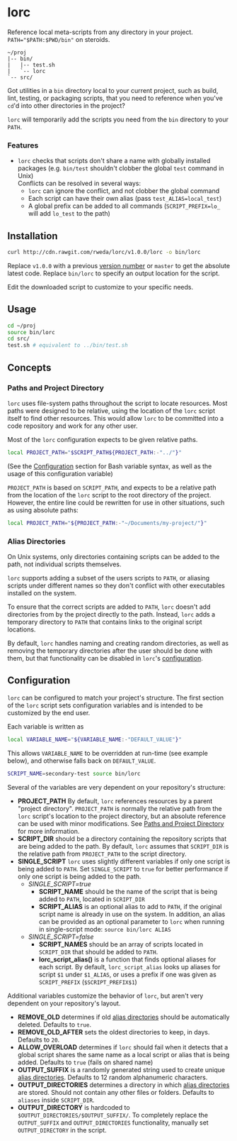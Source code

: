 # lorc

Reference local meta-scripts from any directory in your project.  `PATH="$PATH:$PWD/bin"` on steroids.

```
~/proj
|-- bin/
|   |-- test.sh
|   `-- lorc
`-- src/
```

Got utilities in a `bin` directory local to your current project, such as build, lint, testing, or packaging scripts,
that you need to reference when you've `cd`'d into other directories in the project?

`lorc` will temporarily add the scripts you need from the `bin` directory to your `PATH`.

### Features

- `lorc` checks that scripts don't share a name with globally installed packages
  (e.g. `bin/test` shouldn't clobber the global `test` command in Unix)  
  Conflicts can be resolved in several ways:
  - `lorc` can ignore the conflict, and not clobber the global command
  - Each script can have their own alias (pass `test_ALIAS=local_test`)
  - A global prefix can be added to all commands (`SCRIPT_PREFIX=lo_` will add `lo_test` to the path)

## Installation

```bash
curl http://cdn.rawgit.com/rweda/lorc/v1.0.0/lorc -o bin/lorc
```

Replace `v1.0.0` with a previous [version number](https://github.com/rweda/lorc/releases) or `master` to get the
absolute latest code.
Replace `bin/lorc` to specify an output location for the script.

Edit the downloaded script to customize to your specific needs.

## Usage

```bash
cd ~/proj
source bin/lorc
cd src/
test.sh # equivalent to ../bin/test.sh
```

## Concepts

### Paths and Project Directory

`lorc` uses file-system paths throughout the script to locate resources.  Most paths were designed to be relative, using
the location of the `lorc` script itself to find other resources.  This would allow `lorc` to be committed into a code
repository and work for any other user.

Most of the `lorc` configuration expects to be given relative paths.

```bash
local PROJECT_PATH="$SCRIPT_PATH${PROJECT_PATH:-"../"}"
```
(See the [Configuration][] section for Bash variable syntax, as well as the usage of this configuration variable)

`PROJECT_PATH` is based on `SCRIPT_PATH`, and expects to be a relative path from the location of the `lorc` script to
the root directory of the project.  However, the entire line could be rewritten for use in other situations, such as
using absolute paths:

```bash
local PROJECT_PATH="${PROJECT_PATH:-"~/Documents/my-project/"}"
```

### Alias Directories

On Unix systems, only directories containing scripts can be added to the path, not individual scripts themselves.

`lorc` supports adding a subset of the users scripts to `PATH`, or aliasing scripts under different names so they don't
conflict with other executables installed on the system.

To ensure that the correct scripts are added to `PATH`, `lorc` doesn't add directories from by the project directly to
the path.  Instead, `lorc` adds a temporary directory to `PATH` that contains links to the original script locations.

By default, `lorc` handles naming and creating random directories, as well as removing the temporary directories after
the user should be done with them, but that functionality can be disabled in `lorc`'s [configuration][Configuration].

## Configuration

`lorc` can be configured to match your project's structure.
The first section of the `lorc` script sets configuration variables and is intended to be customized by the end user.

Each variable is written as

```bash
local VARIABLE_NAME="${VARIABLE_NAME:-"DEFAULT_VALUE"}"
```

This allows `VARIABLE_NAME` to be overridden at run-time (see example below), and otherwise falls back on
`DEFAULT_VALUE`.

```bash
SCRIPT_NAME=secondary-test source bin/lorc
```

Several of the variables are very dependent on your repository's structure:

- **PROJECT_PATH**
  By default, `lorc` references resources by a parent "project directory".  `PROJECT_PATH` is normally the relative path
  from the `lorc` script's location to the project directory, but an absolute reference can be used with minor
  modifications.  See [Paths and Project Directory][] for more information.
- **SCRIPT_DIR**
  should be a directory containing the repository scripts that are being added to the path.  By default, `lorc` assumes
  that `SCRIPT_DIR` is the relative path from `PROJECT_PATH` to the script directory.
- **SINGLE_SCRIPT**
  `lorc` uses slightly different variables if only one script is being added to `PATH`.  Set `SINGLE_SCRIPT` to `true`
  for better performance if only one script is being added to the path.
  - *SINGLE_SCRIPT=true*
    - **SCRIPT_NAME**
      should be the name of the script that is being added to `PATH`, located in `SCRIPT_DIR`
    - **SCRIPT_ALIAS**
      is an optional alias to add to `PATH`, if the original script name is already in use on the system.
      In addition, an alias can be provided as an optional parameter to `lorc` when running in single-script mode:
      `source bin/lorc ALIAS`
  - *SINGLE_SCRIPT=false*
    - **SCRIPT_NAMES**
      should be an array of scripts located in `SCRIPT_DIR` that should be added to `PATH`.
    - **lorc_script_alias()**
      is a function that finds optional aliases for each script.  By default, `lorc_script_alias` looks up aliases for
      script `$1` under `$1_ALIAS`, or uses a prefix if one was given as `SCRIPT_PREFIX` (`$SCRIPT_PREFIX$1`)

Additional variables customize the behavior of `lorc`, but aren't very dependent on your repository's layout.

- **REMOVE_OLD**
  determines if old [alias directories][] should be automatically deleted.  Defaults to `true`.
- **REMOVE_OLD_AFTER**
  sets the oldest directories to keep, in days.  Defaults to `20`.
- **ALLOW_OVERLOAD**
  determines if `lorc` should fail when it detects that a global script shares the same name as a local script or alias
  that is being added.  Defaults to `true` (fails on shared name)
- **OUTPUT_SUFFIX**
  is a randomly generated string used to create unique [alias directories][].
  Defaults to 12 random alphanumeric characters.
- **OUTPUT_DIRECTORIES**
  determines a directory in which [alias directories][] are stored.  Should not contain any other files or folders.
  Defaults to `aliases` inside `SCRIPT_DIR`.
- **OUTPUT_DIRECTORY**
  is hardcoded to `$OUTPUT_DIRECTORIES/$OUTPUT_SUFFIX/`.  To completely replace the `OUTPUT_SUFFIX` and
  `OUTPUT_DIRECTORIES` functionality, manually set `OUTPUT_DIRECTORY` in the script.

[Configuration]: #configuration
[alias directories]: #alias-directories
[Paths and Project Directory]: #paths-and-project-directory
